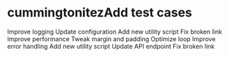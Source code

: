 # cummingtonitezAdd test cases
Improve logging
Update configuration
Add new utility script
Fix broken link
Improve performance
Tweak margin and padding
Optimize loop
Improve error handling
Add new utility script
Update API endpoint
Fix broken link
